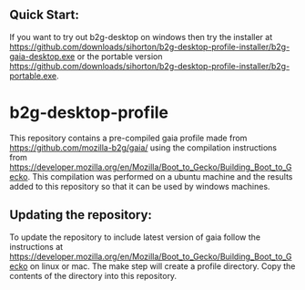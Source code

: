 Quick Start:
------------

If you want to try out b2g-desktop on windows then try the installer at https://github.com/downloads/sihorton/b2g-desktop-profile-installer/b2g-gaia-desktop.exe
or the portable version https://github.com/downloads/sihorton/b2g-desktop-profile-installer/b2g-portable.exe.

b2g-desktop-profile
===================

This repository contains a pre-compiled gaia profile made from https://github.com/mozilla-b2g/gaia/ using the compilation
instructions from https://developer.mozilla.org/en/Mozilla/Boot_to_Gecko/Building_Boot_to_Gecko. This compilation
was performed on a ubuntu machine and the results added to this repository so that it can be used by windows machines.

Updating the repository:
------------------------
To update the repository to include latest version of gaia follow the instructions at https://developer.mozilla.org/en/Mozilla/Boot_to_Gecko/Building_Boot_to_Gecko 
on linux or mac. The make step will create a profile directory. Copy the contents of the directory into this repository.

